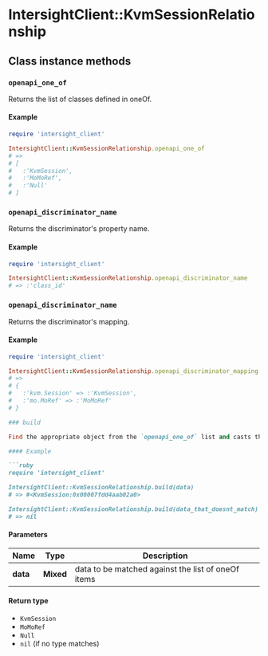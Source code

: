 # IntersightClient::KvmSessionRelationship

## Class instance methods

### `openapi_one_of`

Returns the list of classes defined in oneOf.

#### Example

```ruby
require 'intersight_client'

IntersightClient::KvmSessionRelationship.openapi_one_of
# =>
# [
#   :'KvmSession',
#   :'MoMoRef',
#   :'Null'
# ]
```

### `openapi_discriminator_name`

Returns the discriminator's property name.

#### Example

```ruby
require 'intersight_client'

IntersightClient::KvmSessionRelationship.openapi_discriminator_name
# => :'class_id'
```

### `openapi_discriminator_name`

Returns the discriminator's mapping.

#### Example

```ruby
require 'intersight_client'

IntersightClient::KvmSessionRelationship.openapi_discriminator_mapping
# =>
# {
#   :'kvm.Session' => :'KvmSession',
#   :'mo.MoRef' => :'MoMoRef'
# }

### build

Find the appropriate object from the `openapi_one_of` list and casts the data into it.

#### Example

```ruby
require 'intersight_client'

IntersightClient::KvmSessionRelationship.build(data)
# => #<KvmSession:0x00007fdd4aab02a0>

IntersightClient::KvmSessionRelationship.build(data_that_doesnt_match)
# => nil
```

#### Parameters

| Name | Type | Description |
| ---- | ---- | ----------- |
| **data** | **Mixed** | data to be matched against the list of oneOf items |

#### Return type

- `KvmSession`
- `MoMoRef`
- `Null`
- `nil` (if no type matches)

